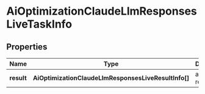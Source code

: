 # AiOptimizationClaudeLlmResponsesLiveTaskInfo

## Properties

| Name | Type | Description | Notes |
|------------ | ------------- | ------------- | -------------|
**result** | **AiOptimizationClaudeLlmResponsesLiveResultInfo[]** | array of results |[optional]|